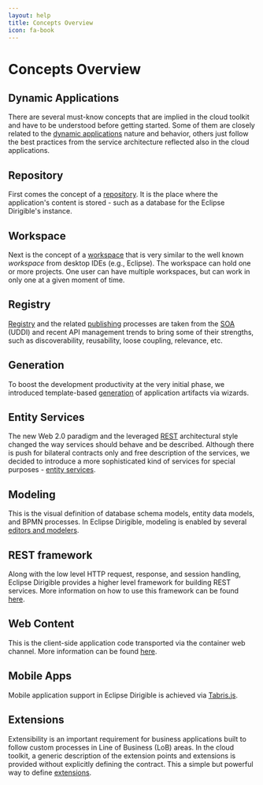 ```yaml
---
layout: help
title: Concepts Overview
icon: fa-book
---
```


Concepts Overview
===

## Dynamic Applications

There are several must-know concepts that are implied in the cloud toolkit and have to be understood before getting started. Some of them are closely related to the [dynamic applications](dynamic-applications/) nature and behavior, others just follow the best practices from the service architecture reflected also in the cloud applications.

## Repository

First comes the concept of a [repository](repository/). It is the place where the application's content is stored - such as a database for the Eclipse Dirigible's instance.

## Workspace

Next is the concept of a [workspace](workspace/) that is very similar to the well known *workspace* from desktop IDEs (e.g., Eclipse). The workspace can hold one or more projects. One user can have multiple workspaces, but can work in only one at a given moment of time.

## Registry

[Registry](registry/) and the related [publishing](publishing/) processes are taken from the [SOA](http://en.wikipedia.org/wiki/Service-oriented_architecture) (UDDI) and recent API management trends to bring some of their strengths, such as discoverability, reusability, loose coupling, relevance, etc.

## Generation

To boost the development productivity at the very initial phase, we introduced template-based [generation](generation/) of application artifacts via wizards.

## Entity Services

The new Web 2.0 paradigm and the leveraged [REST](http://en.wikipedia.org/wiki/Representational_state_transfer) architectural style changed the way services should behave and be described. Although there is push for bilateral contracts only and free description of the services, we decided to introduce a more sophisticated kind of services for special purposes - [entity services](entity-service/).

## Modeling

This is the visual definition of database schema models, entity data models, and BPMN processes. In Eclipse Dirigible, modeling is enabled by several [editors and modelers](../../overview/editors-modelers). 

## REST framework

Along with the low level HTTP request, response, and session handling, Eclipse Dirigible provides a higher level framework for building REST services. More information on how to use this framework can be found [here](rest/).

## Web Content

This is the client-side application code transported via the container web channel. More information can be found [here](web-content/).

## Mobile Apps

Mobile application support in Eclipse Dirigible is achieved via [Tabris.js](http://tabrisjs.com).

## Extensions

Extensibility is an important requirement for business applications built to follow custom processes in Line of Business (LoB) areas. In the cloud toolkit, a generic description of the extension points and extensions is provided without explicitly defining the contract. This a simple but powerful way to define [extensions](extensions/).



